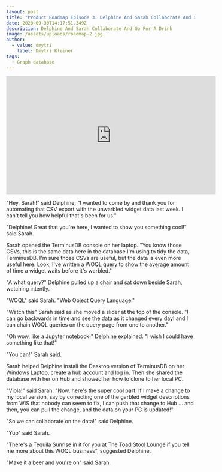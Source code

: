 ```yaml
---
layout: post
title: "Product Roadmap Episode 3: Delphine And Sarah Collaborate And Go For A Drink"
date: 2020-09-30T14:17:51.349Z
description: Delphine And Sarah Collaborate And Go For A Drink
image: /assets/uploads/roadmap-2.jpg
author:
  - value: dmytri
    label: Dmytri Kleiner
tags:
  - Graph database
---
```

<iframe width="560" height="315" src="https://www.youtube.com/embed/qgj5FI_lQBI" frameborder="0" allow="accelerometer; autoplay; clipboard-write; encrypted-media; gyroscope; picture-in-picture" allowfullscreen></iframe>

"Hey, Sarah!" said Delphine, "I wanted to come by and thank you for automating that CSV export with the unwarbled widget data last week. I can't tell you how helpful that's been for us."

"Delphine! Great that you're here, I wanted to show you something cool!" said Sarah.

Sarah opened the TerminusDB console on her laptop. "You know those CSVs, this is the same data here in the database I'm using to tidy the data, TerminusDB. I'm sure those CSVs are useful, but the data is even more useful here. Look, I've written a WOQL query to show the average amount of time a widget waits before it's warbled."

"A what query?" Delphine pulled up a chair and sat down beside Sarah, watching intently.

"WOQL" said Sarah. "Web Object Query Language."

"Watch this" Sarah said as she moved a slider at the top of the console. "I can go backwards in time and see the data as it changed every day! and I can chain WOQL queries on the query page from one to another."

"Oh wow, like a Jupyter notebook!" Delphine explained. "I wish I could have something like that!"

"You can!" Sarah said.

Sarah helped Delphine install the Desktop version of TerminusDB on her Windows Laptop, create a hub account and log in. Then she shared the database with her on Hub and showed her how to clone to her local PC.

"Viola!" said Sarah. "Now, here's the super cool part. If I make a change to my local version, say by correcting one of the garbled widget descriptions from WIS that nobody can seem to fix, I can push that change to Hub ... and then, you can pull the change, and the data on your PC is updated!"

"So we can collaborate on the data!" said Delphine.

"Yup" said Sarah.

"There's a Tequila Sunrise in it for you at The Toad Stool Lounge if you tell me more about this WOQL business", suggested Delphine.

"Make it a beer and you're on" said Sarah.
